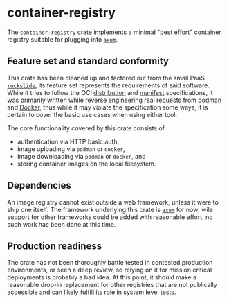 # container-registry

The `container-registry` crate implements a minimal "best effort" container registry suitable for plugging into [`axum`](https://docs.rs/axum/latest/axum/).

## Feature set and standard conformity

This crate has been cleaned up and factored out from the small PaaS [`rockslide`](https://github.com/mbr/rockslide), its feature set represents the requirements of said software. While it tries to follow the OCI [distribution](https://github.com/opencontainers/distribution-spec/blob/v1.0.1/spec.md) and [manifest](https://github.com/opencontainers/image-spec/blob/main/manifest.md) specifications, it was primarily written while reverse engineering real requests from [podman](https://podman.io/) and [Docker](https://www.docker.com/), thus while it may violate the specification some ways, it is certain to cover the basic use cases when using either tool.

The core functionality covered by this crate consists of

* authentication via HTTP basic auth,
* image uploading via `podman` or `docker`,
* image downloading via `podman` or `docker`, and
* storing container images on the local filesystem.

## Dependencies

An image registry cannot exist outside a web framework, unless it were to ship one itself. The framework underlying this crate is [`axum`](https://docs.rs/axum/latest/axum/) for now; wile support for other frameworks could be added with reasonable effort, no such work has been done at this time.

## Production readiness

The crate has not been thoroughly battle tested in contested production environments, or seen a deep review, so relying on it for mission critical deployments is probably a bad idea. At this point, it should make a reasonable drop-in replacement for other registries that are not publically accessible and can likely fulfill its role in system level tests.